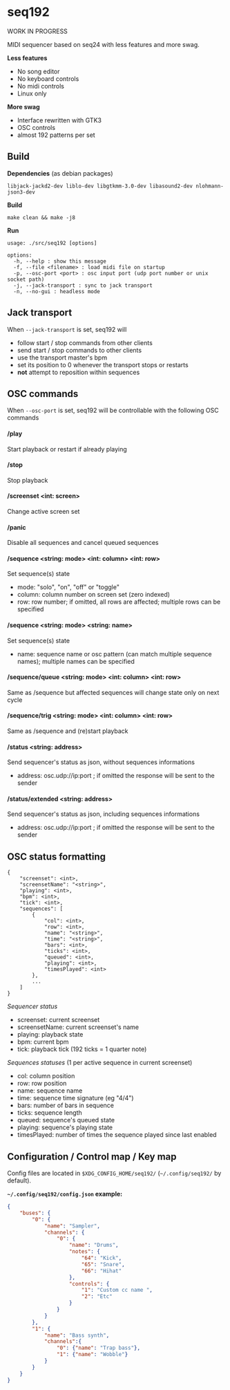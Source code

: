 # seq192

WORK IN PROGRESS

MIDI sequencer based on seq24 with less features and more swag.

**Less features**
- No song editor
- No keyboard controls
- No midi controls
- Linux only

**More swag**
- Interface rewritten with GTK3
- OSC controls
- almost 192 patterns per set

## Build

**Dependencies** (as debian packages)
```
libjack-jackd2-dev liblo-dev libgtkmm-3.0-dev libasound2-dev nlohmann-json3-dev
```

**Build**
```
make clean && make -j8
```



**Run**

```
usage: ./src/seq192 [options]

options:
  -h, --help : show this message
  -f, --file <filename> : load midi file on startup
  -p, --osc-port <port> : osc input port (udp port number or unix socket path)
  -j, --jack-transport : sync to jack transport
  -n, --no-gui : headless mode

```

## Jack transport

When `--jack-transport` is set, seq192 will

- follow start / stop commands from other clients
- send start / stop commands to other clients
- use the transport master's bpm
- set its position to 0 whenever the transport stops or restarts
- **not** attempt to reposition within sequences

## OSC commands

When `--osc-port` is set, seq192 will be controllable with the following OSC commands

#### /play
Start playback or restart if already playing

#### /stop
Stop playback

#### /screenset <int: screen>
Change active screen set

#### /panic
Disable all sequences and cancel queued sequences

#### /sequence <string: mode> <int: column> <int: row>
Set sequence(s) state
- mode: "solo", "on", "off" or "toggle"
- column: column number on screen set (zero indexed)
- row: row number; if omitted, all rows are affected; multiple rows can be specified

#### /sequence <string: mode> <string: name>
Set sequence(s) state
- name: sequence name or osc pattern (can match multiple sequence names); multiple names can be specified

#### /sequence/queue <string: mode> <int: column> <int: row>
Same as /sequence but affected sequences will change state only on next cycle

#### /sequence/trig <string: mode> <int: column> <int: row>
Same as /sequence and (re)start playback


#### /status <string: address>
Send sequencer's status as json, without sequences informations
- address: osc.udp://ip:port ; if omitted the response will be sent to the sender

#### /status/extended <string: address>
Send sequencer's status as json, including sequences informations
- address: osc.udp://ip:port ; if omitted the response will be sent to the sender


## OSC status formatting


```
{
    "screenset": <int>,
    "screensetName": "<string>",
    "playing": <int>,
    "bpm": <int>,
    "tick": <int>,
    "sequences": [
        {
            "col": <int>,
            "row": <int>,
            "name": "<string>",
            "time": "<string>",
            "bars": <int>,
            "ticks": <int>,
            "queued": <int>,
            "playing": <int>,
            "timesPlayed": <int>
        },
        ...
    ]
}
```

*Sequencer status*

- screenset: current screenset
- screensetName: current screenset's name
- playing: playback state
- bpm: current bpm
- tick: playback tick (192 ticks = 1 quarter note)

*Sequences statuses* (1 per active sequence in current screenset)

- col: column position
- row: row position
- name: sequence name
- time: sequence time signature (eg "4/4")
- bars: number of bars in sequence
- ticks: sequence length
- queued: sequence's queued state
- playing: sequence's playing state
- timesPlayed: number of times the sequence played since last enabled

## Configuration / Control map / Key map

Config files are located in `$XDG_CONFIG_HOME/seq192/` (`~/.config/seq192/` by default).

**`~/.config/seq192/config.json` example:**

```json
{
    "buses": {
        "0": {
            "name": "Sampler",
            "channels": {
                "0": {
                    "name": "Drums",
                    "notes": {
                        "64": "Kick",
                        "65": "Snare",
                        "66": "Hihat"
                    },
                    "controls": {
                        "1": "Custom cc name ",
                        "2": "Etc"
                    }
                }
            }
        },
        "1": {
            "name": "Bass synth",
            "channels":{
                "0": {"name": "Trap bass"},
                "1": {"name": "Wobble"}
            }
        }
    }
}
```
